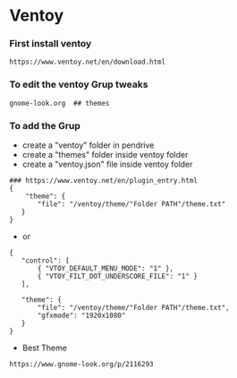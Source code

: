 # Ventoy

### First install ventoy 

```
https://www.ventoy.net/en/download.html
```

### To edit the ventoy Grup tweaks 

```
gnome-look.org  ## themes 
```

### To add the Grup 

- create a "ventoy" folder in pendrive
- create a "themes" folder inside ventoy folder
- create a "ventoy.json" file inside ventoy folder
  
```
### https://www.ventoy.net/en/plugin_entry.html
{
    "theme": {
       "file": "/ventoy/theme/"Folder PATH"/theme.txt"
   }
}
```
- or
  
 ```
{
    "control": [
        { "VTOY_DEFAULT_MENU_MODE": "1" },
        { "VTOY_FILT_DOT_UNDERSCORE_FILE": "1" }
    ],
    
    "theme": {
        "file": "/ventoy/theme/"Folder PATH"/theme.txt",
        "gfxmode": "1920x1080"
    }
}
 ```
- Best Theme
```
https://www.gnome-look.org/p/2116293
```
